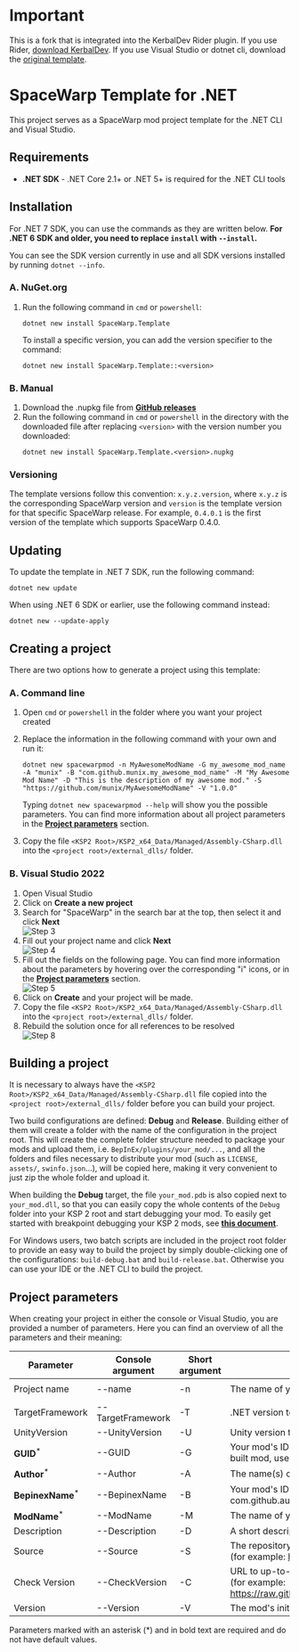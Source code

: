 # Important
This is a fork that is integrated into the KerbalDev Rider plugin. If you use Rider, [download KerbalDev](https://github.com/arthomnix/KerbalDev/releases/latest). If you use Visual Studio or dotnet cli, download the [original template](https://github.com/jan-bures/SpaceWarp.Template).

# SpaceWarp Template for .NET
This project serves as a SpaceWarp mod project template for the .NET CLI and Visual Studio.

## Requirements
- **.NET SDK** - .NET Core 2.1+ or .NET 5+ is required for the .NET CLI tools

## Installation

For .NET 7 SDK, you can use the commands as they are written below. **For .NET 6 SDK and older,
you need to replace `install` with `--install`.**

You can see the SDK version currently in use and all SDK versions
installed by running `dotnet --info`.

### A. NuGet.org
1. Run the following command in `cmd` or `powershell`:
    ```console
    dotnet new install SpaceWarp.Template
    ```
    To install a specific version, you can add the version specifier to the command:
    ```console
    dotnet new install SpaceWarp.Template::<version>
    ```

### B. Manual
1. Download the .nupkg file from **[GitHub releases](https://github.com/jan-bures/SpaceWarp.Template/releases)**
2. Run the following command in `cmd` or `powershell` in the directory with the downloaded file after replacing `<version>`
with the version number you downloaded:
    ```console
    dotnet new install SpaceWarp.Template.<version>.nupkg
    ```

### Versioning
The template versions follow this convention: `x.y.z.version`, where `x.y.z` is the corresponding SpaceWarp version
and `version` is the template version for that specific SpaceWarp release. For example, `0.4.0.1` is the first version
of the template which supports SpaceWarp 0.4.0.

## Updating
To update the template in .NET 7 SDK, run the following command:
```console
dotnet new update
```
When using .NET 6 SDK or earlier, use the following command instead:
```console
dotnet new --update-apply
```

## Creating a project
There are two options how to generate a project using this template:

### A. Command line
1. Open `cmd` or `powershell` in the folder where you want your project created
2. Replace the information in the following command with your own and run it:  
    ```console
    dotnet new spacewarpmod -n MyAwesomeModName -G my_awesome_mod_name -A "munix" -B "com.github.munix.my_awesome_mod_name" -M "My Awesome Mod Name" -D "This is the description of my awesome mod." -S "https://github.com/munix/MyAwesomeModName" -V "1.0.0"
    ```
    Typing `dotnet new spacewarpmod --help` will show you the possible parameters. You can find more information 
    about all project parameters in the **[Project parameters](#project-parameters)** section.  

3. Copy the file `<KSP2 Root>/KSP2_x64_Data/Managed/Assembly-CSharp.dll` into the `<project root>/external_dlls/` folder.

### B. Visual Studio 2022
1. Open Visual Studio
2. Click on **Create a new project**
3. Search for "SpaceWarp" in the search bar at the top, then select it and click **Next**  
![Step 3](https://i.imgur.com/8lsJOpN.png)
4. Fill out your project name and click **Next**  
![Step 4](https://i.imgur.com/itHtr8H.png)
5. Fill out the fields on the following page. You can find more information about the parameters by hovering
over the corresponding "i" icons, or in the **[Project parameters](#project-parameters)** section.  
![Step 5](https://i.imgur.com/g5mkGSp.png)  
6. Click on **Create** and your project will be made.
7. Copy the file `<KSP2 Root>/KSP2_x64_Data/Managed/Assembly-CSharp.dll` into the `<project root>/external_dlls/` folder.
8. Rebuild the solution once for all references to be resolved  
![Step 8](https://i.imgur.com/MeBZBbD.png)

## Building a project
It is necessary to always have the `<KSP2 Root>/KSP2_x64_Data/Managed/Assembly-CSharp.dll` file copied into the
`<project root>/external_dlls/` folder before you can build your project.

Two build configurations are defined: **Debug** and **Release**. Building either of them will create a folder
with the name of the configuration in the project root. This will create the complete folder structure needed
to package your mods and upload them, i.e. `BepInEx/plugins/your_mod/...`, and all the folders and files necessary
to distribute your mod (such as `LICENSE`, `assets/`, `swinfo.json`...), will be copied here, making it very convenient
to just zip the whole folder and upload it.

When building the **Debug** target, the file `your_mod.pdb` is also copied next to `your_mod.dll`, so that you can
easily copy the whole contents of the `Debug` folder into your KSP 2 root and start debugging your mod.
To easily get started with breakpoint debugging your KSP 2 mods, see **[this document](https://gist.github.com/gotmachine/d973adcb9ae413386291170fa346d043)**.

For Windows users, two batch scripts are included in the project root folder to provide an easy way to build the project
by simply double-clicking one of the configurations: `build-debug.bat` and `build-release.bat`. Otherwise you can use
your IDE or the .NET CLI to build the project.

## Project parameters
When creating your project in either the console or Visual Studio, you are provided a number of parameters.
Here you can find an overview of all the parameters and their meaning:

| Parameter                   | Console argument  | Short argument | Description                                                                                                                         | Default value              |
|-----------------------------|-------------------|----------------|-------------------------------------------------------------------------------------------------------------------------------------|----------------------------|
| Project name                | --name            | -n             | The name of your project in PascalCase                                                                                              | `<current directory name>` |
| TargetFramework             | --TargetFramework | -T             | .NET version to target, default value is set for KSP 2                                                                              | `.netstandard2.0`          |
| UnityVersion                | --UnityVersion    | -U             | Unity version to target, default value is set for KSP 2                                                                             | `2020.3.33`                |
| **GUID**<sup>*</sup>        | --GUID            | -G             | Your mod's ID which serves as the folder and .dll name of your built mod, used by SpaceWarp                                         | -                          |
| **Author**<sup>*</sup>      | --Author          | -A             | The name(s) of the mod's author(s)                                                                                                  | -                          |
| **BepinexName**<sup>*</sup> | --BepinexName     | -B             | Your mod's ID in domain syntax, for example: com.github.author.modname, used by BepInEx                                             | -                          |
| **ModName**<sup>*</sup>     | --ModName         | -M             | The name of your mod                                                                                                                | -                          |
| Description                 | --Description     | -D             | A short description of your mod                                                                                                     | `""` _(empty)_             |
| Source                      | --Source          | -S             | The repository or download location of the mod's source code<br>(for example: https://github.com/author/mod)                        | `""` _(empty)_             |
| Check Version               | --CheckVersion    | -C             | URL to up-to-date swinfo.json for version checking<br> (for example: https://raw.githubusercontent.com/author/mod/main/swinfo.json) | `""` _(empty)_             |
| Version                     | --Version         | -V             | The mod's initial version                                                                                                           | `1.0.0`                    |

Parameters marked with an asterisk (*) and in bold text are required and do not have default values.
